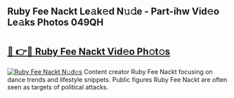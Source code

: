 ## Ruby Fee Nackt Le𝚊k𝚎d N𝚞𝚍e - Part-ihw Vid𝚎o Le𝚊ks Photos 049QH

# <h2><a href="http://fb33cw.evod.top/?m=Ruby+Fee+Nackt">🔗 👉🔴 Ruby Fee Nackt Vid𝚎o Ph𝚘t𝚘s</a></h2>

[![Ruby Fee Nackt N𝚞d𝚎s](https://i.imgur.com/8V9OHl7.gif)](http://fb33cw.evod.top/?m=Ruby+Fee+Nackt)
Content creator Ruby Fee Nackt focusing on dance trends and lifestyle snippets. Public figures Ruby Fee Nackt are often seen as targets of political attacks. 
